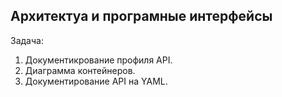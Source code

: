 ## Архитектуа и програмные интерфейсы
Задача:
1. Документикрование профиля API.
2. Диаграмма контейнеров.
3. Документирование API на YAML.